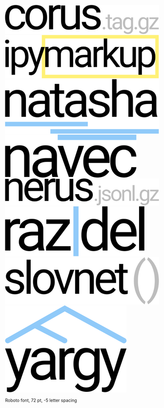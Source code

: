 <img src="corus.svg" />
<img src="ipymarkup.svg" />
<img src="natasha.svg" />
<img src="navec.svg" />
<img src="nerus.svg" />
<img src="razdel.svg" />
<img src="slovnet.svg" />
<img src="yargy.svg" />

Roboto font, 72 pt, -5 letter spacing
